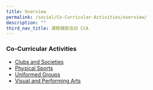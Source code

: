 ```yaml
---
title: Overview
permalink: /social/Co-Curricular-Activities/overview/
description: ""
third_nav_title: 课程辅助活动 CCA
---
```



### Co-Curricular Activities

*   [Clubs and Societies](https://staging.d1zbyh3gidoh8o.amplifyapp.com/cca/Clubs-and-Societies/chess-club/)
*   [Physical Sports](https://staging.d1zbyh3gidoh8o.amplifyapp.com/cca/Physical-Sports/badminton/)
*   [Uniformed Groups](https://staging.d1zbyh3gidoh8o.amplifyapp.com/cca/Uniformed-Groups/brownies/)
*   [Visual and Performing Arts](https://staging.d1zbyh3gidoh8o.amplifyapp.com/cca/Visual-and-Performing-Arts/art-club/)